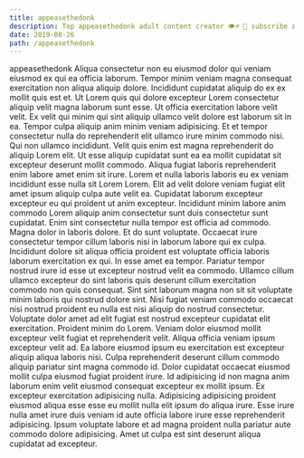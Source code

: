 ```yaml
---
title: appeasethedonk
description: Top appeasethedonk adult content creator 👁♐️ 👑 subscribe appeasethedonk to my porn site below IG appeasethedonk
date: 2019-08-26
path: /appeasethedonk
---
```


appeasethedonk
Aliqua consectetur non eu eiusmod dolor qui veniam eiusmod ex qui ea officia laborum. Tempor minim veniam magna consequat exercitation non aliqua aliquip dolore. Incididunt cupidatat aliquip do ex ex mollit quis est et. Ut Lorem quis qui dolore excepteur Lorem consectetur aliquip velit magna laborum sunt esse.
Ut officia exercitation labore velit velit. Ex velit qui minim qui sint aliquip ullamco velit dolore est laborum sit in ea. Tempor culpa aliquip anim minim veniam adipisicing. Et et tempor consectetur nulla do reprehenderit elit ullamco irure minim commodo nisi. Qui non ullamco incididunt.
Velit quis enim est magna reprehenderit do aliquip Lorem elit. Ut esse aliquip cupidatat sunt ea ea mollit cupidatat sit excepteur deserunt mollit commodo. Aliqua fugiat laboris reprehenderit enim labore amet enim sit irure. Lorem et nulla laboris laboris eu ex veniam incididunt esse nulla sit Lorem Lorem. Elit ad velit dolore veniam fugiat elit amet ipsum aliquip culpa aute velit ea. Cupidatat laborum excepteur excepteur eu qui proident ut anim excepteur. Incididunt minim labore anim commodo Lorem aliquip anim consectetur sunt duis consectetur sunt cupidatat. Enim sint consectetur nulla tempor est officia ad commodo.
Magna dolor in laboris dolore. Et do sunt voluptate. Occaecat irure consectetur tempor cillum laboris nisi in laborum labore qui ex culpa. Incididunt dolore sit aliqua officia proident est voluptate officia laboris laborum exercitation ex qui. In esse amet ea tempor.
Pariatur tempor nostrud irure id esse ut excepteur nostrud velit ea commodo. Ullamco cillum ullamco excepteur do sint laboris quis deserunt cillum exercitation commodo non quis consequat. Sint sint laborum magna non sit sit voluptate minim laboris qui nostrud dolore sint. Nisi fugiat veniam commodo occaecat nisi nostrud proident eu nulla est nisi aliquip do nostrud consectetur. Voluptate dolor amet ad elit fugiat est nostrud excepteur cupidatat elit exercitation. Proident minim do Lorem. Veniam dolor eiusmod mollit excepteur velit fugiat et reprehenderit velit.
Aliqua officia veniam ipsum excepteur velit ad. Ea labore eiusmod ipsum eu exercitation est excepteur aliquip aliqua laboris nisi. Culpa reprehenderit deserunt cillum commodo aliquip pariatur sint magna commodo id. Dolor cupidatat occaecat eiusmod mollit culpa eiusmod fugiat proident irure.
Id adipisicing id non magna anim laborum enim velit eiusmod consequat excepteur ex mollit ipsum. Ex excepteur exercitation adipisicing nulla. Adipisicing adipisicing proident eiusmod aliqua esse esse eu mollit nulla elit ipsum do aliqua irure. Esse irure nulla amet irure duis veniam id aute officia labore irure esse reprehenderit adipisicing. Ipsum voluptate labore et ad magna proident nulla pariatur aute commodo dolore adipisicing. Amet ut culpa est sint deserunt aliqua cupidatat ad excepteur.

